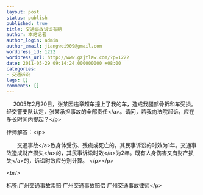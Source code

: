 ```yaml
---
layout: post
status: publish
published: true
title: 交通事故诉讼有期
author: 本站记者
author_login: admin
author_email: jiangwei909@gmail.com
wordpress_id: 1222
wordpress_url: http://www.gzjtlaw.com/?p=1222
date: 2011-05-29 09:14:24.000000000 +08:00
categories:
- 交通诉讼
tags: []
comments: []
---
```

<p><p>　 2005年2月20日，张某因违章超车撞上了我的车，造成我腿部骨折和车受损。经交警支队认定，张某承担事故的<a>全部责任<&#47;a>。请问，若我向法院起诉，应在多长时间内提起？<&#47;p><p>律师解答：<&#47;p><p>　　<a>交通事故<&#47;a>致身体受伤、残疾或死亡的，其民事诉讼的时效为1年。交通事故造成财产<a>损失<&#47;a>的，其民事<a>诉讼时效<&#47;a>为2年。既有人身伤害又有<a>财产损失<&#47;a>的，诉讼时效应分别计算。 <&#47;p><&#47;p><br&#47;><p>标签:广州交通事故索赔 广州交通事故赔偿 广州交通事故律师<&#47;p>
